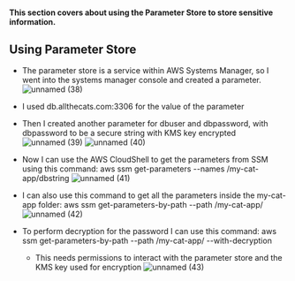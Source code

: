 #### This section covers about using the Parameter Store to store sensitive information.

## Using Parameter Store
* The parameter store is a service within AWS Systems Manager, so I went into the systems manager console and created a parameter.
![unnamed (38)](https://github.com/yehjuneheo/AWS_HOL/assets/51499085/8181affd-a06f-4697-a7a2-50c647fda9b6)
* I used db.allthecats.com:3306 for the value of the parameter

* Then I created another parameter for dbuser and dbpassword, with dbpassword to be a secure string with KMS key encrypted
![unnamed (39)](https://github.com/yehjuneheo/AWS_HOL/assets/51499085/7d94ccf4-58a8-4439-89e1-d6bfae2ad367)
![unnamed (40)](https://github.com/yehjuneheo/AWS_HOL/assets/51499085/e0ae4aac-0363-46f2-a1c1-6ca7c74244dc)

* Now I can use the AWS CloudShell to get the parameters from SSM using this command: aws ssm get-parameters --names /my-cat-app/dbstring
![unnamed (41)](https://github.com/yehjuneheo/AWS_HOL/assets/51499085/43ea6cf1-d618-41f5-b4f7-dd64284553aa)

* I can also use this command to get all the parameters inside the my-cat-app folder: aws ssm get-parameters-by-path --path /my-cat-app/
![unnamed (42)](https://github.com/yehjuneheo/AWS_HOL/assets/51499085/21a6cae2-df5b-4fe3-8b60-d5c955a29958)

* To perform decryption for the password I can use this command: aws ssm get-parameters-by-path --path /my-cat-app/ --with-decryption
  * This needs permissions to interact with the parameter store and the KMS key used for encryption
![unnamed (43)](https://github.com/yehjuneheo/AWS_HOL/assets/51499085/712bc602-5c00-43d8-bd0d-fd1045d48bb3)

